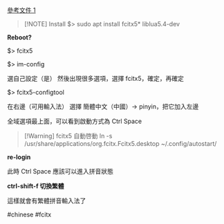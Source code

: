 
[參考文件 1](https://www.hkepc.com/forum/viewthread.php?fid=24&tid=2681851&page=1)


> [!NOTE] Install
> $> sudo apt install fcitx5* liblua5.4-dev

**Reboot?**

$> fcitx5

$> im-config

選自己設定（是）
然後出現很多選項，選擇 fcitx5，確定，再確定

$> fcitx5-configtool

在右邊（可用輸入法）
選擇 簡體中文（中國）-> pinyin，把它加入左邊

全域選項最上面，可以看到啟動方式為 Ctrl Space


> [!Warning] fcitx5 自動啓動
> ln -s /usr/share/applications/org.fcitx.Fcitx5.desktop ~/.config/autostart/

**re-login**

此時 Ctrl Space 應該可以進入拼音狀態

**ctrl-shift-f 切換繁體**

這樣就會有繁體拼音輸入法了 

#chinese #fcitx

